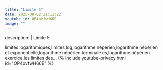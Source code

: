 ```yaml
---
title: "Limite 5"
date: 2025-09-02 21:11:22 
youtube_id: OP4ovfwH66E
image: ""
---
```

description: |
  Limite 5
  
  
  
  limites logarithmiques,limites,log,logarithme népérien,logarithme népérien et exponentielle,logarithme népérien terminale es,logarithme népérien exercice,les limites des...
{% include youtube-privacy.html id="OP4ovfwH66E" %}
